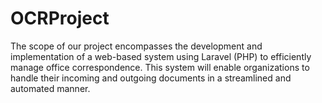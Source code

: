 # OCRProject
The scope of our project encompasses the development and implementation of a web-based system using Laravel (PHP) to efficiently manage office correspondence. This system will enable organizations to handle their incoming and outgoing documents in a streamlined and automated manner.

